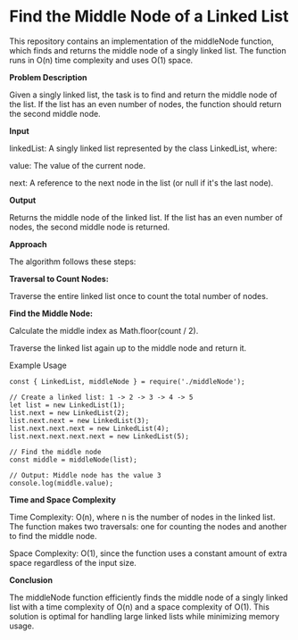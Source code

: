 # Find the Middle Node of a Linked List

This repository contains an implementation of the middleNode function, which finds and returns the middle node of a singly linked list. The function runs in O(n) time complexity and uses O(1) space.

**Problem Description**

Given a singly linked list, the task is to find and return the middle node of the list. If the list has an even number of nodes, the function should return the second middle node.

**Input**

linkedList: A singly linked list represented by the class LinkedList, where:

value: The value of the current node.

next: A reference to the next node in the list (or null if it's the last node).

**Output**

Returns the middle node of the linked list. If the list has an even number of nodes, the second middle node is returned.

**Approach**

The algorithm follows these steps:

**Traversal to Count Nodes:**

Traverse the entire linked list once to count the total number of nodes.

**Find the Middle Node:**

Calculate the middle index as Math.floor(count / 2).

Traverse the linked list again up to the middle node and return it.


Example Usage

	const { LinkedList, middleNode } = require('./middleNode');
	
	// Create a linked list: 1 -> 2 -> 3 -> 4 -> 5
	let list = new LinkedList(1);
	list.next = new LinkedList(2);
	list.next.next = new LinkedList(3);
	list.next.next.next = new LinkedList(4);
	list.next.next.next.next = new LinkedList(5);
	
	// Find the middle node
	const middle = middleNode(list);

	// Output: Middle node has the value 3
	console.log(middle.value);
 
**Time and Space Complexity**

Time Complexity: O(n), where n is the number of nodes in the linked list. The function makes two traversals: one for counting the nodes and another to find the middle node.

Space Complexity: O(1), since the function uses a constant amount of extra space regardless of the input size.

**Conclusion**

The middleNode function efficiently finds the middle node of a singly linked list with a time complexity of O(n) and a space complexity of O(1). This solution is optimal for handling large linked lists while minimizing memory usage.

